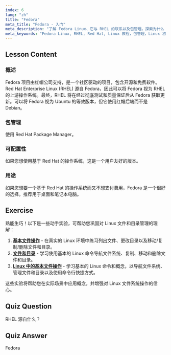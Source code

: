 ```yaml
---
index: 6
lang: "zh"
title: "Fedora"
meta_title: "Fedora - 入门"
meta_description: "了解 Fedora Linux、它与 RHEL 的联系以及包管理。探索为什么 Fedora 是一个适合初学者和桌面用户的优秀免费 Red Hat 操作系统。"
meta_keywords: "Fedora Linux, RHEL, Red Hat, Linux 教程，包管理，Linux 初学者，Linux 指南，免费操作系统"
---
```


## Lesson Content

### 概述

Fedora 项目由红帽公司支持，是一个社区驱动的项目，包含开源和免费软件。Red Hat Enterprise Linux (RHEL) 源自 Fedora，因此可以将 Fedora 视为 RHEL 的上游操作系统。最终，RHEL 将在经过彻底测试和质量保证后从 Fedora 获取更新。可以将 Fedora 视为 Ubuntu 的等效版本，但它使用红帽后端而不是 Debian。

### 包管理

使用 Red Hat Package Manager。

### 可配置性

如果您想使用基于 Red Hat 的操作系统，这是一个用户友好的版本。

### 用途

如果您想要一个基于 Red Hat 的操作系统而又不想支付费用，Fedora 是一个很好的选择。推荐用于桌面和笔记本电脑。

## Exercise

熟能生巧！以下是一些动手实验，可帮助您巩固对 Linux 文件和目录管理的理解：

1.  **[基本文件操作](https://labex.io/zh/labs/linux-basic-files-operations-270248)** - 在真实的 Linux 环境中练习列出文件、更改目录以及移动/复制/删除文件和目录。
2.  **[文件和目录](https://labex.io/zh/labs/linux-files-and-directories-270246)** - 学习使用基本的 Linux 命令导航文件系统、复制、移动和删除文件和目录。
3.  **[Linux 中的基本文件操作](https://labex.io/zh/labs/linux-basic-file-operations-in-linux-18001)** - 学习基本的 Linux 命令和概念，以导航文件系统、管理文件和目录以及使用命令行快捷方式。

这些实验将帮助您在实际场景中应用概念，并增强对 Linux 文件系统操作的信心。

## Quiz Question

RHEL 源自什么？

## Quiz Answer

Fedora
